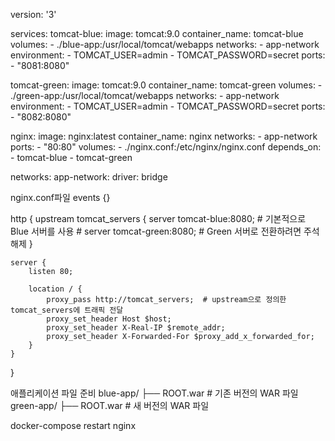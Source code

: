 version: '3'

services:
  tomcat-blue:
    image: tomcat:9.0
    container_name: tomcat-blue
    volumes:
      - ./blue-app:/usr/local/tomcat/webapps
    networks:
      - app-network
    environment:
      - TOMCAT_USER=admin
      - TOMCAT_PASSWORD=secret
    ports:
      - "8081:8080"

  tomcat-green:
    image: tomcat:9.0
    container_name: tomcat-green
    volumes:
      - ./green-app:/usr/local/tomcat/webapps
    networks:
      - app-network
    environment:
      - TOMCAT_USER=admin
      - TOMCAT_PASSWORD=secret
    ports:
      - "8082:8080"

  nginx:
    image: nginx:latest
    container_name: nginx
    networks:
      - app-network
    ports:
      - "80:80"
    volumes:
      - ./nginx.conf:/etc/nginx/nginx.conf
    depends_on:
      - tomcat-blue
      - tomcat-green

networks:
  app-network:
    driver: bridge


nginx.conf파일
events {}

http {
    upstream tomcat_servers {
        server tomcat-blue:8080;  # 기본적으로 Blue 서버를 사용
        # server tomcat-green:8080;  # Green 서버로 전환하려면 주석 해제
    }

    server {
        listen 80;

        location / {
            proxy_pass http://tomcat_servers;  # upstream으로 정의한 tomcat_servers에 트래픽 전달
            proxy_set_header Host $host;
            proxy_set_header X-Real-IP $remote_addr;
            proxy_set_header X-Forwarded-For $proxy_add_x_forwarded_for;
        }
    }
}

애플리케이션 파일 준비
blue-app/
  ├── ROOT.war  # 기존 버전의 WAR 파일
green-app/
  ├── ROOT.war  # 새 버전의 WAR 파일



docker-compose restart nginx

